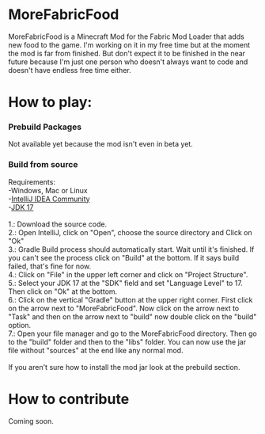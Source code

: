 <h1>MoreFabricFood</h1>
MoreFabricFood is a Minecraft Mod for the Fabric Mod Loader that adds new food to the game. I'm working on it in my free time but at the moment the mod is far from finished. But don't expect it to be finished in the near future because I'm just one person who doesn't always want to code and doesn't have endless free time either.

<h1>How to play:</h1>
<h3>Prebuild Packages</h3>
Not available yet because the mod isn't even in beta yet.
<h3>Build from source</h3>
Requirements: </br>
-Windows, Mac or Linux </br>
-<a href="https://www.jetbrains.com/de-de/idea/download/">IntelliJ IDEA Community</a> </br>
-<a href="https://adoptium.net/de/temurin/releases?version=17">JDK 17</a> </br> </br>
1.: Download the source code. </br>
2.: Open IntelliJ, click on "Open", choose the source directory and Click on "Ok" </br>
3.: Gradle Build process should automatically start. Wait until it's finished. If you can't see the process click on "Build" at the bottom. If it says build failed, that's fine for now. </br>
4.: Click on "File" in the upper left corner and click on "Project Structure". </br>
5.: Select your JDK 17 at the "SDK" field and set "Language Level" to 17. Then click on "Ok" at the bottom. </br>
6.: Click on the vertical "Gradle" button at the upper right corner. First click on the arrow next to "MoreFabricFood". Now click on the arrow next to "Task" and then on the arrow next to "build" now double click on the "build" option. </br>
7.: Open your file manager and go to the MoreFabricFood directory. Then go to the "build" folder and then to the "libs" folder. You can now use the jar file without "sources" at the end like any normal mod. </br> </br>
If you aren't sure how to install the mod jar look at the prebuild section.

<h1>How to contribute</h1>
Coming soon.
